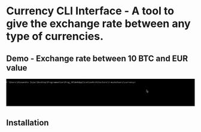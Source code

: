 # Currency CLI Interface - A tool to give the exchange rate between any type of currencies.

## Demo - Exchange rate between 10 BTC and EUR value

![](./demo.gif)

## Installation




